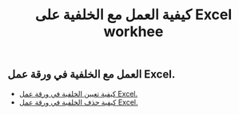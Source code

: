 ﻿---
title: كيفية العمل مع الخلفية على Excel workhee
second_title: Aspose.Cells Cloud Documen
linktitle: باكجرون
type: docs
url: /ar/worksheets/background/
keywords: How to work with background on an Excel worksheet
description: Aspose.Cells Cloud REST API دعم العمل مع الخلفية على ورقة عمل Excel. SDK يدعم أنواع لغات التطوير. وهي تشمل Android و C# و Go و Java و NodeJS و Perl و PHP و Python و Ruby و swift
weight: 20
---
## العمل مع الخلفية في ورقة عمل Excel.

- [كيفية تعيين الخلفية في ورقة عمل Excel.](/cells/ar/worksheets/background/add/) 
- [كيفية حذف الخلفية في ورقة عمل Excel.](/cells/ar/worksheets/background/delete/) 


